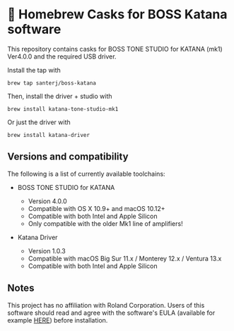 # 🎸 Homebrew Casks for BOSS Katana software

This repository contains casks for BOSS TONE STUDIO for KATANA (mk1) Ver4.0.0 and the required USB driver.

Install the tap with

    brew tap santerj/boss-katana

Then, install the driver + studio with

    brew install katana-tone-studio-mk1

Or just the driver with

    brew install katana-driver


## Versions and compatibility

The following is a list of currently available toolchains:

  * BOSS TONE STUDIO for KATANA
    - Version 4.0.0
    - Compatible with OS X 10.9+ and macOS 10.12+
    - Compatible with both Intel and Apple Silicon
    - Only compatible with the older Mk1 line of amplifiers!

  * Katana Driver
    - Version 1.0.3
    - Compatible with macOS Big Sur 11.x / Monterey 12.x / Ventura 13.x
    - Compatible with both Intel and Apple Silicon

## Notes
This project has no affiliation with Roland Corporation. Users of this software should read
and agree with the software's EULA (available for example [HERE](https://www.roland.com/us/support/by_product/system-1/owners_manuals/0c905c71-c4c6-4078-9ff3-066c54cb2c5d/)) before installation.

